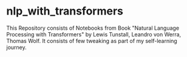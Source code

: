 # nlp_with_transformers
This Repository consists of Notebooks from Book "Natural Language Processing with Transformers" by Lewis Tunstall, Leandro von Werra, Thomas Wolf. It consists of few tweaking as part of my self-learning journey.
